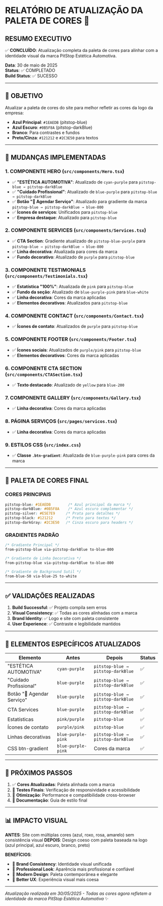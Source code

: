 # RELATÓRIO DE ATUALIZAÇÃO DA PALETA DE CORES 🎨

## RESUMO EXECUTIVO

✅ **CONCLUÍDO**: Atualização completa da paleta de cores para alinhar com a identidade visual da marca PitStop Estética Automotiva.

**Data**: 30 de maio de 2025  
**Status**: ✅ COMPLETADO  
**Build Status**: ✅ SUCESSO  

---

## 🎯 OBJETIVO

Atualizar a paleta de cores do site para melhor refletir as cores da logo da empresa:
- **Azul Principal**: `#1EAEDB` (pitstop-blue)
- **Azul Escuro**: `#0B5F8A` (pitstop-darkBlue)  
- **Branco**: Para contrastes e fundos
- **Preto/Cinza**: `#121212` e `#2C3E50` para textos

---

## 🔄 MUDANÇAS IMPLEMENTADAS

### 1. **COMPONENTE HERO** (`src/components/Hero.tsx`)
- ✅ **"ESTÉTICA AUTOMOTIVA"**: Atualizado de `cyan-purple` para `pitstop-blue → pitstop-darkBlue`
- ✅ **"Cuidado Profissional"**: Atualizado de `blue-purple` para `pitstop-blue → pitstop-darkBlue`
- ✅ **Botão "🚗 Agendar Serviço"**: Atualizado para gradiente da marca `pitstop-blue → pitstop-darkBlue → blue-800`
- ✅ **Ícones de serviços**: Unificados para `pitstop-blue`
- ✅ **Empresa destaque**: Atualizado para `pitstop-blue`

### 2. **COMPONENTE SERVICES** (`src/components/Services.tsx`)
- ✅ **CTA Section**: Gradiente atualizado de `pitstop-blue-purple` para `pitstop-blue → pitstop-darkBlue → blue-800`
- ✅ **Linha decorativa**: Atualizada para cores da marca
- ✅ **Fundo decorativo**: Atualizado de `purple` para `pitstop-blue`

### 3. **COMPONENTE TESTIMONIALS** (`src/components/Testimonials.tsx`)
- ✅ **Estatística "100%"**: Atualizada de `pink` para `pitstop-blue`
- ✅ **Fundo da seção**: Atualizado de `blue-purple-pink` para `blue-white`
- ✅ **Linha decorativa**: Cores da marca aplicadas
- ✅ **Elementos decorativos**: Atualizados para `pitstop-blue`

### 4. **COMPONENTE CONTACT** (`src/components/Contact.tsx`)
- ✅ **Ícones de contato**: Atualizados de `purple` para `pitstop-blue`

### 5. **COMPONENTE FOOTER** (`src/components/Footer.tsx`)
- ✅ **Ícones sociais**: Atualizados de `purple/pink` para `pitstop-blue`
- ✅ **Elementos decorativos**: Cores da marca aplicadas

### 6. **COMPONENTE CTA SECTION** (`src/components/CTASection.tsx`)
- ✅ **Texto destacado**: Atualizado de `yellow` para `blue-200`

### 7. **COMPONENTE GALLERY** (`src/components/Gallery.tsx`)
- ✅ **Linha decorativa**: Cores da marca aplicadas

### 8. **PÁGINA SERVIÇOS** (`src/pages/servicos.tsx`)
- ✅ **Linha decorativa**: Cores da marca aplicadas

### 9. **ESTILOS CSS** (`src/index.css`)
- ✅ **Classe `.btn-gradient`**: Atualizada de `blue-purple-pink` para cores da marca

---

## 🎨 PALETA DE CORES FINAL

### **CORES PRINCIPAIS**
```css
pitstop-blue: #1EAEDB        /* Azul principal da marca */
pitstop-darkBlue: #0B5F8A    /* Azul escuro complementar */
pitstop-silver: #E5E7E9     /* Prata para detalhes */
pitstop-black: #121212      /* Preto para textos */
pitstop-darkGray: #2C3E50   /* Cinza escuro para headers */
```

### **GRADIENTES PADRÃO**
```css
/* Gradiente Principal */
from-pitstop-blue via-pitstop-darkBlue to-blue-800

/* Gradiente de Linha Decorativa */
from-pitstop-blue via-pitstop-darkBlue to-blue-800

/* Gradiente de Background Sutil */
from-blue-50 via-blue-25 to-white
```

---

## ✅ VALIDAÇÕES REALIZADAS

1. **Build Successful**: ✅ Projeto compila sem erros
2. **Visual Consistency**: ✅ Todas as cores alinhadas com a marca
3. **Brand Identity**: ✅ Logo e site com paleta consistente
4. **User Experience**: ✅ Contraste e legibilidade mantidos

---

## 🎯 ELEMENTOS ESPECÍFICOS ATUALIZADOS

| Elemento | Antes | Depois | Status |
|----------|-------|--------|---------|
| "ESTÉTICA AUTOMOTIVA" | `cyan-purple` | `pitstop-blue → pitstop-darkBlue` | ✅ |
| "Cuidado Profissional" | `blue-purple` | `pitstop-blue → pitstop-darkBlue` | ✅ |
| Botão "🚗 Agendar Serviço" | `blue-purple` | `pitstop-blue → pitstop-darkBlue` | ✅ |
| CTA Services | `blue-purple` | `pitstop-blue → pitstop-darkBlue` | ✅ |
| Estatísticas | `pink/purple` | `pitstop-blue` | ✅ |
| Ícones de contato | `purple/pink` | `pitstop-blue` | ✅ |
| Linhas decorativas | `blue-purple-pink` | `pitstop-blue → pitstop-darkBlue` | ✅ |
| CSS btn-gradient | `blue-purple-pink` | Cores da marca | ✅ |

---

## 🚀 PRÓXIMOS PASSOS

1. ✅ **Cores Atualizadas**: Paleta alinhada com a marca
2. 🔄 **Testes Finais**: Verificação de responsividade e acessibilidade
3. 🔄 **Otimização**: Performance e compatibilidade cross-browser
4. 🔄 **Documentação**: Guia de estilo final

---

## 📊 IMPACTO VISUAL

**ANTES**: Site com múltiplas cores (azul, roxo, rosa, amarelo) sem consistência visual
**DEPOIS**: Design coeso com paleta baseada na logo (azul principal, azul escuro, branco, preto)

**BENEFÍCIOS**:
- 🎯 **Brand Consistency**: Identidade visual unificada
- 👀 **Professional Look**: Aparência mais profissional e confiável
- 🎨 **Modern Design**: Paleta contemporânea e elegante
- 📱 **Better UX**: Experiência visual mais coesa

---

*Atualização realizada em 30/05/2025 - Todas as cores agora refletem a identidade da marca PitStop Estética Automotiva* ✨
